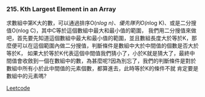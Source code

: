 ### 215. Kth Largest Element in an Array

求數組中第K大的數，可以通過排序O(n*log n)、優先隊列O(n*log K)、或是二分搜值O(nlog C)，其中C等於這個數組中最大和最小值的範圍，
我們用二分搜值來做吧，首先要先知道這個數組中最大和最小值的範圍，並且數組長度大於等於K，那麼便可以在這個範圍內做二分搜值，判斷條件是數組中大於中間值的個數是否大於等於K，
如果大於等於K代表這個中間值我們猜小了，小於K就是猜大了，最終中間值會收斂到一個在數組中的數，為甚麼呢?因為別忘了，我們的判斷條件是對於數組中所有小於此中間值的元素個數，都算進去，此時等於K的條件不就
肯定要是數組中的元素嗎?

[Leetcode](https://leetcode.com/problems/kth-largest-element-in-an-array/)
